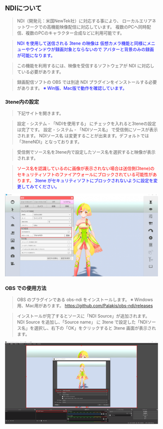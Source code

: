 ## NDIについて

>NDI（開発元：米国NewTek社）に対応する事により、
>ローカルエリアネットワークでの高機能映像配信に対応しています。
>複数のPCへ同時配信、複数のPCのキャラクター合成などに利用可能です。

><font color="Blue">NDI を使用して送信される 3tene の映像は
>仮想カメラ機能と同様にメニューやウインドウが録画対象とならないので
>アバターと背景のみの録画が可能になります。</font>

>この機能を利用するには、映像を受信するソフトウェアが
>NDI に対応している必要があります。

>録画配信ソフトの OBS では別途 NDI プラグインをインストールする必要があります。
><font color="Blue">※ Win版、Mac版で動作を確認しています。</font>

### 3tene内の設定

>下記サイトを開きます。

>設定 - システム - 「NDIを使用する」 にチェックを入れると3teneの設定は完了です。
>設定 - システム - 「NDIソース名」 で受信側にソースが表示されます。
>NDIソース名 は変更することが出来ます。デフォルトでは「3teneNDI」となっております。

>受信側でソース名を3tene内で設定したソース名を選択すると映像が表示されます。

><font color="Red">ソース名を認識しているのに画像が表示されない場合は送信側(3tene)の
>セキュリティソフトのファイアウォールにブロックされている可能性があります。</font>
><font color="Blue">3tene がセキュリティソフトにブロックされないように設定を変更してみてください。</font>


<img src="image/NDI1.png" width="800px">


### OBS での使用方法

>OBS のプラグインである obs-ndi をインストールします。
>※ Windows用、Mac用があります。
>https://github.com/Palakis/obs-ndi/releases
 
>インストールが完了するとソースに「NDI Source」が追加されます。
>NDI Source を追加し、「Source name」 に 3tene で設定した「NDIソース名」を選択し、右下の「OK」をクリックすると 3tene 画面が表示されます。

<img src="image/NDI2.png" width="800px">

